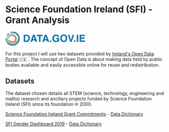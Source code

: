 # Science Foundation Ireland (SFI) - Grant Analysis

<img src="https://github.com/pessini/SFI-Grants/blob/main/dgi-logo.png" alt="Ireland's Open Data Portal" width="250"/><br>


For this project I will use two datasets provided by [Ireland's Open Data Portal](https://data.gov.ie/) :ireland: . The concept of Open Data is about making data held by public bodies available and easily accessible online for reuse and redistribution.

## Datasets

The dataset chosen details all STEM (science, technology, engineering and maths) research and ancillary projects funded by Science Foundation Ireland (SFI) since its foundation in 2000.



[Science Foundation Ireland Grant Commitments][1] - [Data Dictionary][3]

[SFI Gender Dashboard 2019][2] - [Data Dictionary][4]

[1]: https://data.gov.ie/dataset/science-foundation-ireland-grant-commitments
[2]: https://data.gov.ie/dataset/sfi-gender-dashboard-2019
[3]: https://www.sfi.ie/about-us/governance/open-data/Science-Foundation-Ireland-Grant-Commitments-Metadata.pdf
[4]: http://www.sfi.ie/about-us/women-in-science/gender/SFI-Gender-Dashboard-Data-Summary.pdf
